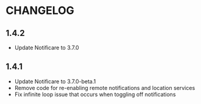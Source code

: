 # CHANGELOG

## 1.4.2

- Update Notificare to 3.7.0

## 1.4.1

- Update Notificare to 3.7.0-beta.1
- Remove code for re-enabling remote notifications and location services
- Fix infinite loop issue that occurs when toggling off notifications
